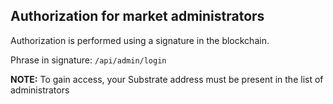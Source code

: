## Authorization for market administrators

Authorization is performed using a signature in the blockchain.

Phrase in signature: `/api/admin/login`

**NOTE:**  To gain access, your Substrate address must be present in the list of administrators
